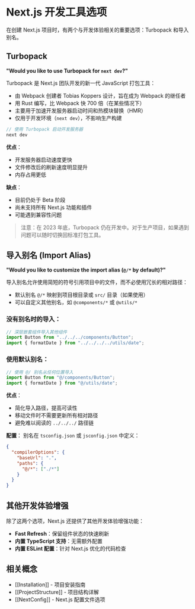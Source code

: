 # Next.js 开发工具选项

在创建 Next.js 项目时，有两个与开发体验相关的重要选项：Turbopack 和导入别名。

## Turbopack

**"Would you like to use Turbopack for `next dev`?"**

Turbopack 是 Next.js 团队开发的新一代 JavaScript 打包工具：

- 由 Webpack 创建者 Tobias Koppers 设计，旨在成为 Webpack 的继任者
- 用 Rust 编写，比 Webpack 快 700 倍（在某些情况下）
- 主要用于加速开发服务器启动时间和热模块替换（HMR）
- 仅用于开发环境（`next dev`），不影响生产构建

```js
// 使用 Turbopack 启动开发服务器
next dev
```

**优点**：

- 开发服务器启动速度更快
- 文件修改后的刷新速度明显提升
- 内存占用更低

**缺点**：

- 目前仍处于 Beta 阶段
- 尚未支持所有 Next.js 功能和插件
- 可能遇到兼容性问题

> 注意：在 2023 年底，Turbopack 仍在开发中。对于生产项目，如果遇到问题可以随时切换回标准打包工具。

## 导入别名 (Import Alias)

**"Would you like to customize the import alias (`@/*` by default)?"**

导入别名允许使用简短的符号引用项目中的文件，而不必使用冗长的相对路径：

- 默认别名 `@/*` 映射到项目根目录或 `src/` 目录（如果使用）
- 可以自定义其他别名，如 `@components/*` 或 `@utils/*`

### 没有别名时的导入：

```jsx
// 深层嵌套组件导入其他组件
import Button from "../../../components/Button";
import { formatDate } from "../../../../utils/date";
```

### 使用默认别名：

```jsx
// 使用 @/ 别名从任何位置导入
import Button from "@/components/Button";
import { formatDate } from "@/utils/date";
```

**优点**：

- 简化导入路径，提高可读性
- 移动文件时不需要更新所有相对路径
- 避免难以阅读的 `../../../` 路径链

**配置**：
别名在 `tsconfig.json` 或 `jsconfig.json` 中定义：

```json
{
  "compilerOptions": {
    "baseUrl": ".",
    "paths": {
      "@/*": ["./*"]
    }
  }
}
```

## 其他开发体验增强

除了这两个选项，Next.js 还提供了其他开发体验增强功能：

- **Fast Refresh**：保留组件状态的快速刷新
- **内置 TypeScript 支持**：无需额外配置
- **内置 ESLint 配置**：针对 Next.js 优化的代码检查

## 相关概念

- [[Installation]] - 项目安装指南
- [[ProjectStructure]] - 项目结构详解
- [[NextConfig]] - Next.js 配置文件选项
